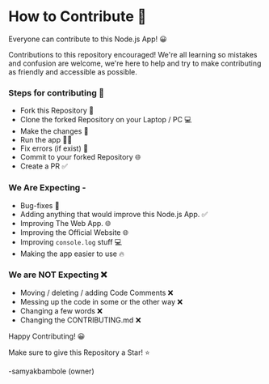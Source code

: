 # How to Contribute 🌈

Everyone can contribute to this Node.js App! 😀

Contributions to this repository encouraged! We're all learning so mistakes and confusion are welcome, we're here to help and try to make contributing as friendly and accessible as possible. 

### Steps for contributing 🌈

- Fork this Repository 🍴
- Clone the forked Repository on your Laptop / PC 💻
- Make the changes 🧺
- Run the app 🏃‍♂️
- Fix errors (if exist) 🚫
- Commit to your forked Repository 🌐
- Create a PR ✅

### We Are Expecting - 

- Bug-fixes 🐞
- Adding anything that would improve this Node.js App. ✅
- Improving The Web App. 🌐
- Improving the Official Website 🌐
- Improving `console.log` stuff 💻
- Making the app easier to use 🔥

### We are **NOT** Expecting ❌

- Moving / deleting / adding Code Comments ❌
- Messing up the code in some or the other way ❌
- Changing a few words ❌
- Changing the CONTRIBUTING.md ❌

Happy Contributing! 😀

Make sure to give this Repository a Star! ⭐

-samyakbambole (owner)

